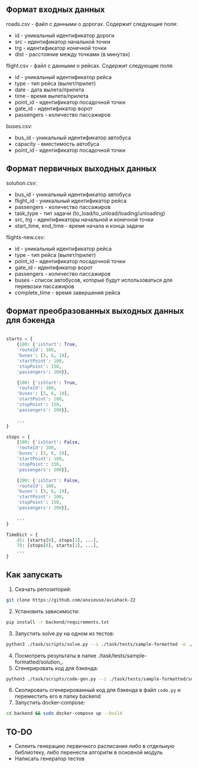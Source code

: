 ## Формат входных данных
roads.csv - файл с данными о дорогах. Содержит следующие поля:
* id - уникальный идентификатор дороги
* src - идентификатор начальной точки
* trg - идентификатор конечной точки
* dist - расстояние между точками (в минутах)

flight.csv - файл с данными о рейсах. Содержит следующие поля:
* id - уникальный идентификатор рейса
* type - тип рейса (вылет/прилет)
* date - дата вылета/прилета
* time - время вылета/прилета
* point_id - идентификатор посадочной точки
* gate_id - идентификатор ворот
* passengers - количество пассажиров

buses.csv:
* bus_id - уникальный идентификатор автобуса
* capacity - вместимость автобуса
* point_id - идентификатор посадочной точки

## Формат первичных выходных данных
solution.csv:
* bus_id - уникальный идентификатор автобуса
* flight_id - уникальный идентификатор рейса
* passengers - количество пассажиров
* task_type - тип задачи (to_load/to_unload/loading/unloading)
* src, trg - идентификаторы начальной и конечной точки
* start_time, end_time - время начала и конца задачи
  
flights-new.csv:
* id - уникальный идентификатор рейса
* type - тип рейса (вылет/прилет)
* point_id - идентификатор посадочной точки
* gate_id - идентификатор ворот
* passengers - количество пассажиров
* buses - список автобусов, которые будут использоваться для перевозки пассажиров
* complete_time - время завершения рейса

## Формат преобразованных выходных данных для бэкенда
```python

starts = {
    {100: {'isStart': True,
    'routeId': 100,
    'buses': [5, 6, 10],
    'startPoint': 100,
    'stopPoint': 150,
    'passengers': 200}},

    {200: {'isStart': True,
    'routeId': 100,
    'buses': [5, 6, 10],
    'startPoint': 100,
    'stopPoint': 150,
    'passengers': 200}},

    ...
}

stops = {
    {100: {'isStart': False,
    'routeId': 100,
    'buses': [5, 6, 10],
    'startPoint': 100,
    'stopPoint': 150,
    'passengers': 200}},

    {200: {'isStart': False,
    'routeId': 100,
    'buses': [5, 6, 10],
    'startPoint': 100,
    'stopPoint': 150,
    'passengers': 200}},

    ...
}

TimeDict = {
    45: [starts[0], stops[1], ...],
    70: [stops[0], starts[1], ...],
    ...
}
```

## Как запускать
1. Скачать репозиторий:
```bash
git clone https://github.com/anxieuse/aviahack-22
```
2. Установить зависимости:
```bash
pip install -r backend/requirements.txt
```
3. Запустить solve.py на одном из тестов:
```bash
python3 ./task/scripts/solve.py --i ./task/tests/sample-formatted -o ./task/tests/sample-formatted
```
4. Посмотреть результаты в папке ./task/tests/sample-formatted/solution_.
5. Сгенерировать код для бэкенда:
```bash
python3 ./task/scripts/code-gen.py --i ./task/tests/sample-formatted/solution_ -o ./task/tests/sample-formatted/solution_
```
6. Скопировать сгенерированный код для бэкенда в файл `code.py` и переместить его в папку backend
7. Запустить docker-compose:

```bash
cd backend && sudo docker-compose up --build
```

## TO-DO
* Склеить генерацию первичного расписания либо в отдельную библиотеку, либо перенести алгоритм в основной модуль
* Написать генератор тестов
